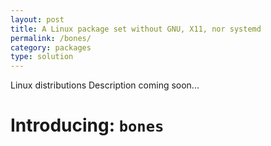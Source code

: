 ```yaml
---
layout: post
title: A Linux package set without GNU, X11, nor systemd
permalink: /bones/
category: packages
type: solution
---
```

Linux distributions 
Description coming soon...

# Introducing: `bones`
